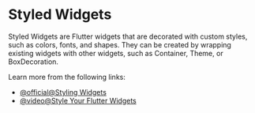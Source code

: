 # Styled Widgets

Styled Widgets are Flutter widgets that are decorated with custom styles, such as colors, fonts, and shapes. They can be created by wrapping existing widgets with other widgets, such as Container, Theme, or BoxDecoration.

Learn more from the following links:

- [@official@Styling Widgets](https://docs.flutter.dev/development/ui/widgets/styling)
- [@video@Style Your Flutter Widgets](https://www.youtube.com/watch?v=kcq8AbVyMbk)

